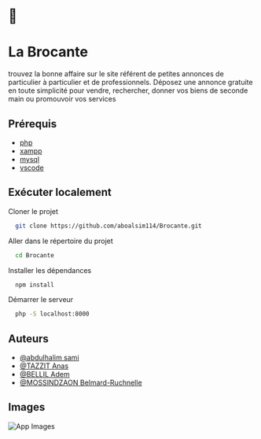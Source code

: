 
# 👋


# La Brocante


trouvez la bonne affaire sur le site référent de petites annonces de particulier à particulier et de professionnels.
Déposez une annonce gratuite en toute simplicité pour vendre, rechercher, donner vos biens de seconde main ou promouvoir vos services


## Prérequis

 - [php](https://www.php.net/downloads.php)
 - [xampp](https://www.apachefriends.org/fr/index.html)
 - [mysql](https://www.mysql.com/fr/)
 - [vscode](https://code.visualstudio.com/)


## Exécuter localement

Cloner le projet

```bash
  git clone https://github.com/aboalsim114/Brocante.git
```

Aller dans le répertoire du projet

```bash
  cd Brocante
```

Installer les dépendances

```bash
  npm install
```

Démarrer le serveur

```bash
  php -S localhost:8000
```


## Auteurs

- [@abdulhalim sami](https://www.linkedin.com/in/sami-abdulhalim/)
- [@TAZZIT Anas]()
- [@BELLIL Adem]()
- [@MOSSINDZAON Belmard-Ruchnelle]()


## Images

![App Images](https://i.postimg.cc/9MGFJqf8/screencapture-localhost-projet-2022-10-21-22-32-56.png)

